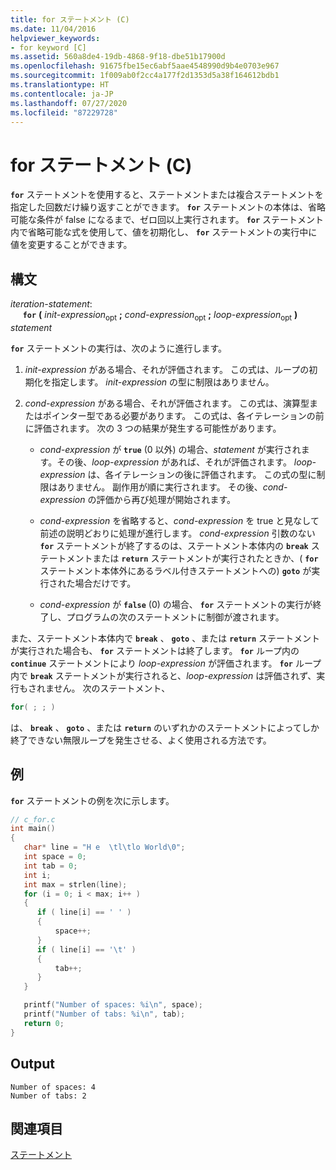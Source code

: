 ```yaml
---
title: for ステートメント (C)
ms.date: 11/04/2016
helpviewer_keywords:
- for keyword [C]
ms.assetid: 560a8de4-19db-4868-9f18-dbe51b17900d
ms.openlocfilehash: 91675fbe15ec6abf5aae4548990d9b4e0703e967
ms.sourcegitcommit: 1f009ab0f2cc4a177f2d1353d5a38f164612bdb1
ms.translationtype: HT
ms.contentlocale: ja-JP
ms.lasthandoff: 07/27/2020
ms.locfileid: "87229728"
---
```

# <a name="for-statement-c"></a>for ステートメント (C)

**`for`** ステートメントを使用すると、ステートメントまたは複合ステートメントを指定した回数だけ繰り返すことができます。 **`for`** ステートメントの本体は、省略可能な条件が false になるまで、ゼロ回以上実行されます。 **`for`** ステートメント内で省略可能な式を使用して、値を初期化し、 **`for`** ステートメントの実行中に値を変更することができます。

## <a name="syntax"></a>構文

*iteration-statement*:<br/>
&nbsp;&nbsp;&nbsp;&nbsp; **`for`** **(** *init-expression*<sub>opt</sub> **;** *cond-expression*<sub>opt</sub> **;** *loop-expression*<sub>opt</sub> **)** *statement*

**`for`** ステートメントの実行は、次のように進行します。

1. *init-expression* がある場合、それが評価されます。 この式は、ループの初期化を指定します。 *init-expression* の型に制限はありません。

1. *cond-expression* がある場合、それが評価されます。 この式は、演算型またはポインター型である必要があります。 この式は、各イテレーションの前に評価されます。 次の 3 つの結果が発生する可能性があります。

   - *cond-expression* が **`true`** (0 以外) の場合、*statement* が実行されます。その後、*loop-expression* があれば、それが評価されます。 *loop-expression* は、各イテレーションの後に評価されます。 この式の型に制限はありません。 副作用が順に実行されます。 その後、*cond-expression* の評価から再び処理が開始されます。

   - *cond-expression* を省略すると、*cond-expression* を true と見なして前述の説明どおりに処理が進行します。 *cond-expression* 引数のない **`for`** ステートメントが終了するのは、ステートメント本体内の **`break`** ステートメントまたは **`return`** ステートメントが実行されたときか、( **`for`** ステートメント本体外にあるラベル付きステートメントへの) **`goto`** が実行された場合だけです。

   - *cond-expression* が **`false`** (0) の場合、 **`for`** ステートメントの実行が終了し、プログラムの次のステートメントに制御が渡されます。

また、ステートメント本体内で **`break`** 、 **`goto`** 、または **`return`** ステートメントが実行された場合も、 **`for`** ステートメントは終了します。 **`for`** ループ内の **`continue`** ステートメントにより *loop-expression* が評価されます。 **`for`** ループ内で **`break`** ステートメントが実行されると、*loop-expression* は評価されず、実行もされません。 次のステートメント、

```C
for( ; ; )
```

は、 **`break`** 、 **`goto`** 、または **`return`** のいずれかのステートメントによってしか終了できない無限ループを発生させる、よく使用される方法です。

## <a name="example"></a>例

**`for`** ステートメントの例を次に示します。

```C
// c_for.c
int main()
{
   char* line = "H e  \tl\tlo World\0";
   int space = 0;
   int tab = 0;
   int i;
   int max = strlen(line);
   for (i = 0; i < max; i++ )
   {
      if ( line[i] == ' ' )
      {
          space++;
      }
      if ( line[i] == '\t' )
      {
          tab++;
      }
   }

   printf("Number of spaces: %i\n", space);
   printf("Number of tabs: %i\n", tab);
   return 0;
}
```

## <a name="output"></a>Output

```Output
Number of spaces: 4
Number of tabs: 2
```

## <a name="see-also"></a>関連項目

[ステートメント](../c-language/statements-c.md)
